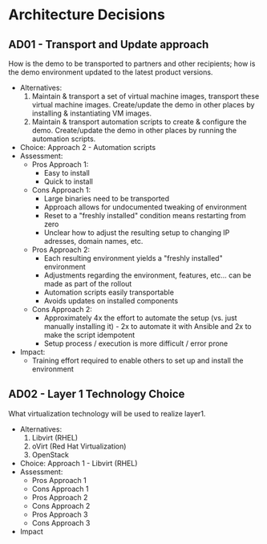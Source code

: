 # Architecture Decisions

## AD01 - Transport and Update approach
How is the demo to be transported to partners and other recipients; how is the demo environment updated to the latest product versions.
  * Alternatives:
    1. Maintain & transport a set of virtual machine images, transport these virtual machine images. Create/update the demo in other places by installing & instantiating VM images.
    2. Maintain & transport automation scripts to create & configure the demo. Create/update the demo in other places by running the automation scripts.
  * Choice: Approach 2 - Automation scripts
  * Assessment:
    * Pros Approach 1:
      * Easy to install
      * Quick to install
    * Cons Approach 1:
      * Large binaries need to be transported
      * Approach allows for undocumented tweaking of environment
      * Reset to a "freshly installed" condition means restarting from zero
      * Unclear how to adjust the resulting setup to changing IP adresses, domain names, etc.
    * Pros Approach 2:
      * Each resulting environment yields a "freshly installed" environment
      * Adjustments regarding the environment, features, etc... can be made as part of the rollout
      * Automation scripts easily transportable
      * Avoids updates on installed components
    * Cons Approach 2:
      * Approximately 4x the effort to automate the setup (vs. just manually installing it) - 2x to automate it with Ansible and 2x to make the script idempotent
      * Setup process / execution is more difficult / error prone
  * Impact:
    * Training effort required to enable others to set up and install the environment


## AD02 - Layer 1 Technology Choice
What virtualization technology will be used to realize layer1.
  * Alternatives:
    1. Libvirt (RHEL)
    2. oVirt (Red Hat Virtualization)
    3. OpenStack
  * Choice: Approach 1 - Libvirt (RHEL)
  * Assessment:
    * Pros Approach 1
    * Cons Approach 1
    * Pros Approach 2
    * Cons Approach 2
    * Pros Approach 3
    * Cons Approach 3
  * Impact
